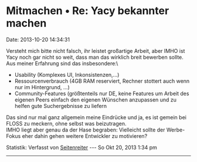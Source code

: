 Mitmachen • Re: Yacy bekannter machen
=====================================

Date: 2013-10-20 14:34:31

Versteht mich bitte nicht falsch, ihr leistet großartige Arbeit, aber
IMHO ist Yacy noch gar nicht so weit, dass man das wirklich breit
bewerben sollte. Aus meiner Erfahrung sind das insbesondere:\

-   Usability (Komplexes UI, Inkonsistenzen,\...)
-   Ressourcenverbrauch (4GB RAM reserviert, Rechner stottert auch wenn
    nur im Hintergrund, \...)
-   Community-Features (größtenteils nur DE, keine Features um Arbeit
    des eigenen Peers einfach den eigenen Wünschen anzupassen und zu
    helfen gute Suchergebnisse zu liefern

Das sind nur mal ganz allgemein meine Eindrücke und ja, es ist gemein
bei FLOSS zu meckern, ohne selbst was beizutragen.\
IMHO liegt aber genau da der Hase begraben: Vielleicht sollte der
Werbe-Fokus eher dahin gehen weitere Entwickler zu motivieren?

Statistik: Verfasst von
[Seitenreiter](http://forum.yacy-websuche.de/memberlist.php?mode=viewprofile&u=439)
--- So Okt 20, 2013 1:34 pm

------------------------------------------------------------------------
